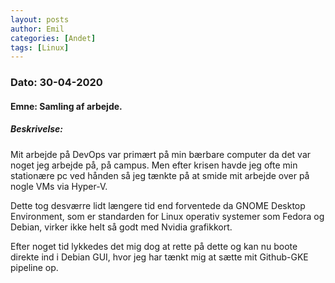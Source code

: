 ```yaml
---
layout: posts
author: Emil
categories: [Andet]
tags: [Linux]
---
```

<h3>Dato: 30-04-2020</h3>

<h4>Emne: Samling af arbejde.</h4>

<h5>Beskrivelse:</h5>

Mit arbejde på DevOps var primært på min bærbare computer da det var noget jeg arbejde på, på campus. 
Men efter krisen havde jeg ofte min stationære pc ved hånden så jeg tænkte på at smide mit arbejde over på nogle VMs via Hyper-V.

Dette tog desværre lidt længere tid end forventede da GNOME Desktop Environment, som er standarden for Linux operativ systemer som Fedora og Debian, virker ikke helt så godt med Nvidia grafikkort.

Efter noget tid lykkedes det mig dog at rette på dette og kan nu boote direkte ind i Debian GUI, hvor jeg har tænkt mig at sætte mit Github-GKE pipeline op.
